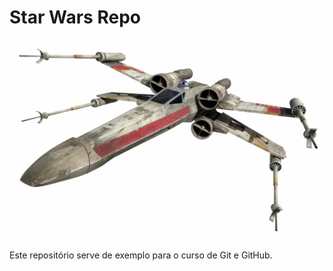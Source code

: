 # Star Wars Repo
![](./nave_rebeldes.png)

Este repositório serve de exemplo para o curso de Git e GitHub.
<!--stackedit_data:
eyJoaXN0b3J5IjpbMTg3NzM2Mjg3NywtOTExNDY4MDgwLDczMD
k5ODExNl19
-->